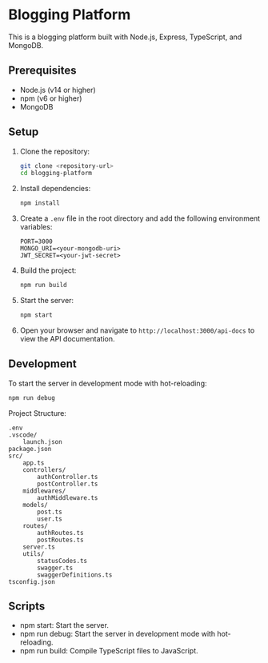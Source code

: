 # Blogging Platform

This is a blogging platform built with Node.js, Express, TypeScript, and MongoDB.

## Prerequisites

- Node.js (v14 or higher)
- npm (v6 or higher)
- MongoDB

## Setup

1. Clone the repository:

    ```sh
    git clone <repository-url>
    cd blogging-platform
    ```

2. Install dependencies:

    ```sh
    npm install
    ```

3. Create a `.env` file in the root directory and add the following environment variables:

    ```env
    PORT=3000
    MONGO_URI=<your-mongodb-uri>
    JWT_SECRET=<your-jwt-secret>
    ```

4. Build the project:

    ```sh
    npm run build
    ```

5. Start the server:

    ```sh
    npm start
    ```

6. Open your browser and navigate to `http://localhost:3000/api-docs` to view the API documentation.

## Development

To start the server in development mode with hot-reloading:

```sh
npm run debug
```

Project Structure:

```
.env
.vscode/
    launch.json
package.json
src/
    app.ts
    controllers/
        authController.ts
        postController.ts
    middlewares/
        authMiddleware.ts
    models/
        post.ts
        user.ts
    routes/
        authRoutes.ts
        postRoutes.ts
    server.ts
    utils/
        statusCodes.ts
        swagger.ts
        swaggerDefinitions.ts
tsconfig.json
```

## Scripts
- npm start: Start the server.
- npm run debug: Start the server in development mode with hot-reloading.
- npm run build: Compile TypeScript files to JavaScript.



